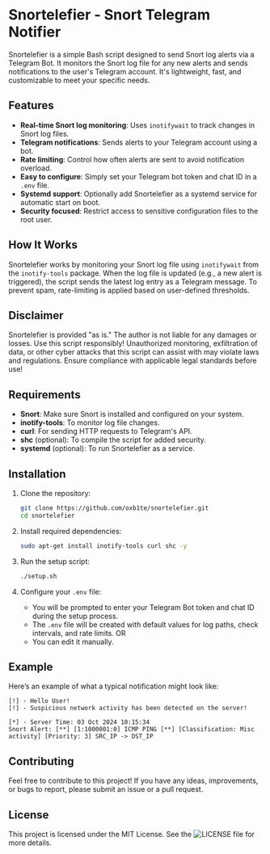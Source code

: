 # Snortelefier - Snort Telegram Notifier

Snortelefier is a simple Bash script designed to send Snort log alerts via a Telegram Bot. It monitors the Snort log file for any new alerts and sends notifications to the user's Telegram account. It's lightweight, fast, and customizable to meet your specific needs.

## Features

- **Real-time Snort log monitoring**: Uses `inotifywait` to track changes in Snort log files.
- **Telegram notifications**: Sends alerts to your Telegram account using a bot.
- **Rate limiting**: Control how often alerts are sent to avoid notification overload.
- **Easy to configure**: Simply set your Telegram bot token and chat ID in a `.env` file.
- **Systemd support**: Optionally add Snortelefier as a systemd service for automatic start on boot.
- **Security focused**: Restrict access to sensitive configuration files to the root user.

## How It Works

Snortelefier works by monitoring your Snort log file using `inotifywait` from the `inotify-tools` package. When the log file is updated (e.g., a new alert is triggered), the script sends the latest log entry as a Telegram message. To prevent spam, rate-limiting is applied based on user-defined thresholds.

## Disclaimer
Snortelefier is provided "as is." The author is not liable for any damages or losses. Use this script responsibly! Unauthorized monitoring, exfiltration of data, or other cyber attacks that this script can assist with may violate laws and regulations. Ensure compliance with applicable legal standards before use!

## Requirements

- **Snort**: Make sure Snort is installed and configured on your system.
- **inotify-tools**: To monitor log file changes.
- **curl**: For sending HTTP requests to Telegram's API.
- **shc** (optional): To compile the script for added security.
- **systemd** (optional): To run Snortelefier as a service.

## Installation

1. Clone the repository:
    ```bash
    git clone https://github.com/oxb1te/snortelefier.git
    cd snortelefier
    ```

2. Install required dependencies:
    ```bash
    sudo apt-get install inotify-tools curl shc -y
    ```

3. Run the setup script:
    ```bash
    ./setup.sh
    ```

4. Configure your `.env` file:
    - You will be prompted to enter your Telegram Bot token and chat ID during the setup process.
    - The `.env` file will be created with default values for log paths, check intervals, and rate limits.
    OR
    - You can edit it manually.

## Example

Here’s an example of what a typical notification might look like:
```
[!] - Hello User!
[!] - Suspicious network activity has been detected on the server!

[*] - Server Time: 03 Oct 2024 10:15:34
Snort Alert: [**] [1:1000001:0] ICMP PING [**] [Classification: Misc activity] [Priority: 3] SRC_IP -> DST_IP
```

## Contributing
Feel free to contribute to this project! If you have any ideas, improvements, or bugs to report, please submit an issue or a pull request.

## License
This project is licensed under the MIT License. See the ![LICENSE](./LICENSE) file for more details.